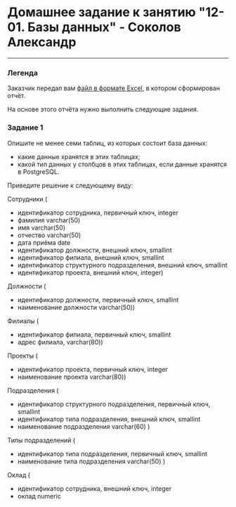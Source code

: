 # Домашнее задание к занятию "12-01. Базы данных" - Соколов Александр

---

### Легенда

Заказчик передал вам [файл в формате Excel](https://github.com/netology-code/sdb-homeworks/blob/main/resources/hw-12-1.xlsx), в котором сформирован отчёт. 

На основе этого отчёта нужно выполнить следующие задания.

### Задание 1

Опишите не менее семи таблиц, из которых состоит база данных:

- какие данные хранятся в этих таблицах;
- какой тип данных у столбцов в этих таблицах, если данные хранятся в PostgreSQL.

Приведите решение к следующему виду:

Сотрудники (

- идентификатор сотрудника, первичный ключ, integer
- фамилия varchar(50)
- имя varchar(50)
- отчество varchar(50)
- дата приёма date
- идентификатор должности, внешний ключ, smallint
- идентификатор филиала, внешний ключ, smallint
- идентификатор структурного подразделения, внешний ключ, smallint
- идентификатор проекта, внешний ключ, integer)

Должности (

- идентификатор должности, первичный ключ, smallint
- наименование должности varchar(50))

Филиалы (

- идентификатор филиала, первичный ключ, smallint
- адрес филиала, varchar(80))

Проекты (

- идентификатор проекта, первичный ключ, integer
- наименование проекта varchar(80))

Подразделения (

- идентификатор структурного подразделения, первичный ключ, smallint
- идентификатор типа подразделения, внешний ключ, smallint
- наименование подразделения varchar(60) )

Типы подразделений (

- идентификатор типа подразделения, первичный ключ, smallint
- наименование типа подразделения varchar(50) )

Оклад (

- идентификатор сотрудника, внешний ключ, integer
- оклад numeric
